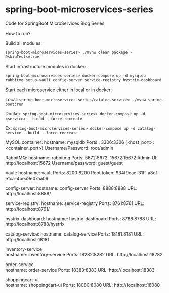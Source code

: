# spring-boot-microservices-series
Code for SpringBoot MicroServices Blog Series

How to run?

Build all modules:

`spring-boot-microservices-series> ./mvnw clean package -DskipTests=true`

Start infrastructure modules in docker:

`spring-boot-microservices-series> docker-compose up -d mysqldb rabbitmq setup-vault config-server service-registry hystrix-dashboard`

Start each microservice either in local or in docker:

Local: `spring-boot-microservices-series/catalog-service> ./mvnw spring-boot:run`

Docker: `spring-boot-microservices-series> docker-compose up -d <service> --build --force-recreate`

Ex: `spring-boot-microservices-series> docker-compose up -d catalog-service --build --force-recreate`


MySQL container:
     hostname: mysqldb
     Ports : 3306:3306 (<host_port>:<container_port>)
     Username/Password: root/admin

RabbitMQ:
     hostname: rabbitmq
     Ports: 5672:5672, 15672:15672
     Admin UI: http://localhost:15672
     Username/password: guest/guest

Vault:
    hostname: vault
    Ports: 8200:8200
    Root token: 934f9eae-31ff-a8ef-e1ca-4bea9e07aa09

config-server:
    hostname: config-server
    Ports: 8888:8888
    URL: http://localhost:8888/

service-registry:
    hostname: service-registry
    Ports: 8761:8761
    URL: http://localhost:8761/
    
hystrix-dashboard:
    hostname: hystrix-dashboard
    Ports: 8788:8788
    URL: http://localhost:8788/hystrix

catalog-service:
    hostname: catalog-service
    Ports: 18181:8181
    URL: http://localhost:18181
    
inventory-service   
    hostname: inventory-service
    Ports: 18282:8282
    URL: http://localhost:18282
    
order-service  
    hostname: order-service
    Ports: 18383:8383
    URL: http://localhost:18383 
    
shoppingcart-ui    
    hostname: shoppingcart-ui
    Ports: 18080:8080
    URL: http://localhost:18080